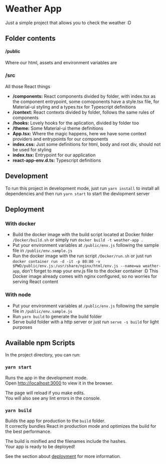# Weather App
Just a simple project that allows you to check the weather :D

## Folder contents

#### /public
Where our html, assets and environment variables are
### /src
All those React things
* __/components:__ React components divided by folder, with index.tsx as the component entrypoint, some comoponents have a style.tsx file, for Material-ui styling and a types.tsx for Typescript definitions
* __/context:__ React contexts divided by folder, follows the same rules of components
* __/hooks:__ Lovely hooks for the aplication, divided by folder too
* __/theme:__ Some Material-ui theme definitions
* __App.tsx:__ Where the magic happens, here we have some context providers and entrypoints for our components
* __index.css:__ Just some definitions for html, body and root div, should not be used for styling
* __index.tsx:__ Entrypoint for our application
* __react-app-env.d.ts:__ Typescript definitions

## Development 
To run this project in development mode, just run `yarn install` to install all dependencies and then run `yarn start` to start the devlopment server

## Deployment
### With docker
* Build the docker image with the build script located at Docker folder `/Docker/build.sh` or simply run `docker build -t weather-app .`
* Put your environment variables at `/public/env.js` following the sample file in `/public/env.sample.js`
* Run the docker image with the run script `/Docker/run.sh` or just run `docker container run -d -it -p 80:80 -v $PWD/public/env.js:/usr/share/nginx/html/env.js --name=wa weather-app`, don't forget to map your env.js file to the docker container :D
This Docker image already comes with nginx configured, so no worries for serving React content 

### With node
* Put your environment variables at `/public/env.js` following the sample file in `/public/env.sample.js`
* Run `yarn build` to generate the build folder
* Serve build folder with a http server or just run `serve -s build` for light purposes 

## Available npm Scripts

In the project directory, you can run:

### `yarn start`

Runs the app in the development mode.<br />
Open [http://localhost:3000](http://localhost:3000) to view it in the browser.

The page will reload if you make edits.<br />
You will also see any lint errors in the console.

### `yarn build`

Builds the app for production to the `build` folder.<br />
It correctly bundles React in production mode and optimizes the build for the best performance.

The build is minified and the filenames include the hashes.<br />
Your app is ready to be deployed!

See the section about [deployment](https://facebook.github.io/create-react-app/docs/deployment) for more information.